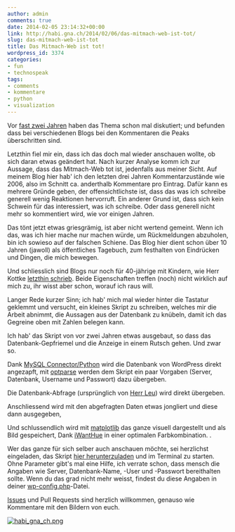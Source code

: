 ```yaml
---
author: admin
comments: true
date: 2014-02-05 23:14:32+00:00
link: http://habi.gna.ch/2014/02/06/das-mitmach-web-ist-tot/
slug: das-mitmach-web-ist-tot
title: Das Mitmach-Web ist tot!
wordpress_id: 3374
categories:
- fun
- technospeak
tags:
- comments
- kommentare
- python
- visualization
---
```


Vor [fast zwei Jahren](http://habi.gna.ch/2012/03/31/wohin-gehen-all-die-kommentare-visualisiert/) haben das Thema schon mal diskutiert; und befunden dass bei verschiedenen Blogs bei den Kommentaren die Peaks überschritten sind.

Letzthin fiel mir ein, dass ich das doch mal wieder anschauen wollte, ob sich daran etwas geändert hat. Nach kurzer Analyse komm ich zur Aussage, dass das Mitmach-Web tot ist, jedenfalls aus meiner Sicht. Auf meinem Blog hier hab' ich den letzten drei Jahren Kommentarzustände wie 2006, also im Schnitt ca. anderthalb Kommentare pro Eintrag.
Dafür kann es mehrere Gründe geben, der offensichtlichste ist, dass das was ich schreibe generell wenig Reaktionen hervorruft. Ein anderer Grund ist, dass sich kein Schwein für das interessiert, was ich schreibe. Oder dass generell nicht mehr so kommentiert wird, wie vor einigen Jahren.

Das tönt jetzt etwas griesgrämig, ist aber nicht wertend gemeint. Wenn ich das, was ich hier mache nur machen würde, um Rückmeldungen abzuholen, bin ich sowieso auf der falschen Schiene. Das Blog hier dient schon über 10 Jahren (jawoll) als öffentliches Tagebuch, zum festhalten von Eindrücken und Dingen, die mich bewegen.

Und schliesslich sind Blogs nur noch für 40-jährige mit Kindern, wie Herr Kottke [letzthin schrieb](http://www.instapaper.com/read/440629888). Beide Eigenschaften treffen (noch) nicht wirklich auf mich zu, ihr wisst aber schon, worauf ich raus will.

Langer Rede kurzer Sinn; ich hab' mich mal wieder hinter die Tastatur geklemmt und versucht, ein kleines Skript zu schreiben, welches mir die Arbeit abnimmt, die Aussagen aus der Datenbank zu knübeln, damit ich das Gegreine oben mit Zahlen belegen kann.

Ich hab' das Skript von vor zwei Jahren etwas ausgebaut, so dass das Datenbank-Gepfriemel und die Anzeige in einem Rutsch gehen. Und zwar so.

Dank [MySQL Connector/Python](http://dev.mysql.com/doc/connector-python/en/index.html) wird die Datenbank von WordPress direkt angezapft, mit [optparse](http://docs.python.org/2/library/optparse.html) werden dem Skript ein paar Vorgaben (Server, Datenbank, Username und Passwort) dazu übergeben.


Die Datenbank-Abfrage (ursprünglich von [Herr Leu](http://leumund.ch/wohin-gehen-all-die-kommentare-0014184)) wird direkt übergeben.


Anschliessend wird mit den abgefragten Daten etwas jongliert und diese dann ausgegeben, 


Und schlussendlich wird mit [matplotlib](http://matplotlib.org) das ganze visuell dargestellt und als Bild gespeichert, Dank [iWantHue](http://tools.medialab.sciences-po.fr/iwanthue/) in einer optimalen Farbkombination.
.

Wer das ganze für sich selber auch anschauen möchte, sei herzlichst eingeladen, das Skript [hier herunterzuladen](https://github.com/habi/python/tree/master/comments-visualization) und im Terminal zu starten. Ohne Parameter gibt's mal eine Hilfe, ich verrate schon, dass mensch die Angaben wie Server, Datenbank-Name, -User und -Passwort bereithalten sollte. Wenn du das grad nicht mehr weisst, findest du diese Angaben in deiner [wp-config.php](http://codex.wordpress.org/Editing_wp-config.php)-Datei.

[Issues](https://github.com/habi/python/issues) und Pull Requests sind herzlich willkommen, genauso wie Kommentare mit den Bildern von euch.

[![habi_gna_ch.png](http://habi.gna.ch/wp-content/uploads/2014/02/habi_gna_ch-300x113.png)](http://habi.gna.ch/wp-content/uploads/2014/02/habi_gna_ch.png)
